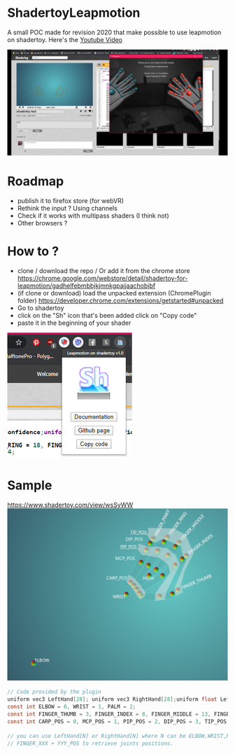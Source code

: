# ShadertoyLeapmotion
A small POC made for revision 2020 that make possible to use leapmotion on shadertoy.
Here's the [Youtube Video](https://www.youtube.com/watch?v=9G-Jb9_HNrU)

![Screenshot](https://github.com/seb776/ShadertoyLeapmotion/raw/master/Images/ShaderleapScreenshot.PNG)


# Roadmap
- publish it to firefox store (for webVR)
- Rethink the input ? Using channels
- Check if it works with multipass shaders (I think not)
- Other browsers ?

# How to ?
- clone / download the repo / Or add it from the chrome store https://chrome.google.com/webstore/detail/shadertoy-for-leapmotion/gadhelfebmbbjkjmnkgpajjaachobjbf
- (if clone or download) load the unpacked extension (ChromePlugin folder) https://developer.chrome.com/extensions/getstarted#unpacked
- Go to shadertoy
- click on the "Sh" icon that's been added click on "Copy code"
- paste it in the beginning of your shader

![Screenshot](https://github.com/seb776/ShadertoyLeapmotion/raw/master/Images/ExtensionUI.PNG)

# Sample
https://www.shadertoy.com/view/wsSyWW
![Screenshot](https://github.com/seb776/ShadertoyLeapmotion/raw/master/Images/CaptureHandsSemantics.PNG)
```C
// Code provided by the plugin
uniform vec3 LeftHand[28]; uniform vec3 RightHand[28];uniform float LeftConfidence;uniform float RightConfidence;uniform float LeftAvailable; uniform float RightAvailable;
const int ELBOW = 0, WRIST = 1, PALM = 2;
const int FINGER_THUMB = 3, FINGER_INDEX = 8, FINGER_MIDDLE = 13, FINGER_RING = 18, FINGER_PINKY = 23;
const int CARP_POS = 0, MCP_POS = 1, PIP_POS = 2, DIP_POS = 3, TIP_POS = 4;

// you can use LeftHand[N] or RightHand[N] where N can be ELBOW,WRIST,PALM or
// FINGER_XXX + YYY_POS to retrieve joints positions.
```
